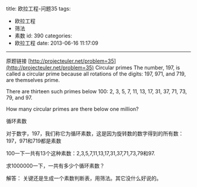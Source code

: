 title: 欧拉工程-问题35
tags:
  - 欧拉工程
  - 筛法
  - 素数
id: 390
categories:
  - 欧拉工程
date: 2013-06-16 11:17:09
---

原题链接 [http://projecteuler.net/problem=35](http://projecteuler.net/problem=35)
Circular primes
The number, 197, is called a circular prime because all rotations of the digits: 197, 971, and 719, are themselves prime.

There are thirteen such primes below 100: 2, 3, 5, 7, 11, 13, 17, 31, 37, 71, 73, 79, and 97.

How many circular primes are there below one million?

循环素数

对于数字，197，我们称它为循环素数，这是因为旋转数的数字得到的所有数：197，971和719都是素数

100一下一共有13个这种素数：2,3,5,7,11,13,17,31,37,71,73,79和97.

求1000000一下，一共有多少个循环素数？

解答：
关键还是生成一个素数判断表，用筛法。其它没什么好说的。
